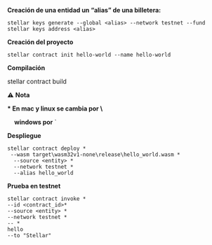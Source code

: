 **Creación de una entidad un “alias” de una billetera:**

```plaintext
stellar keys generate --global <alias> --network testnet --fund
stellar keys address <alias>
```

**Creación del proyecto**

```plaintext
stellar contract init hello-world --name hello-world
```

**Compilación**

stellar contract build

⚠️ **Nota**

**\* En mac y linux se cambia por \\**

    **windows por** \`

**Despliegue**

```plaintext
stellar contract deploy *
 --wasm target\wasm32v1-none\release\hello_world.wasm *
  --source <entity> *
  --network testnet *
  --alias hello_world
```

**Prueba en testnet**

```plaintext
stellar contract invoke *
--id <contract_id>*
--source <entity> *
--network testnet *
-- *
hello
--to "Stellar"
```
